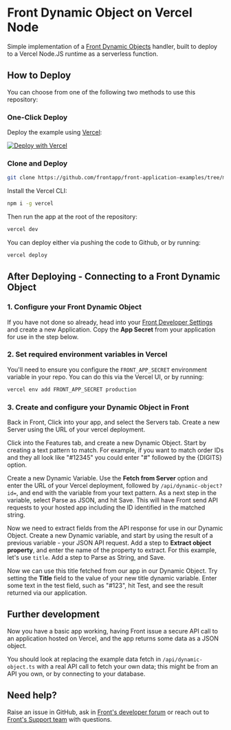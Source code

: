 # Front Dynamic Object on Vercel Node

Simple implementation of a [Front Dynamic Objects](https://help.front.com/en/articles/2002) handler, built to deploy to a Vercel Node.JS runtime as a serverless function.

## How to Deploy

You can choose from one of the following two methods to use this repository:

### One-Click Deploy

Deploy the example using [Vercel](https://vercel.com?utm_source=front.com):

[![Deploy with Vercel](https://vercel.com/button)](https://vercel.com/new/git/external?repository-url=https://github.com/frontapp/front-application-examples/tree/main/dynamic-objects/vercel-node&project-name=front-dynamic-object&repository-name=front-dynamic-object)

### Clone and Deploy

```bash
git clone https://github.com/frontapp/front-application-examples/tree/main/dynamic-objects/vercel-node.git
```

Install the Vercel CLI:

```bash
npm i -g vercel
```

Then run the app at the root of the repository:

```bash
vercel dev
```

You can deploy either via pushing the code to Github, or by running:

```bash
vercel deploy
```

## After Deploying - Connecting to a Front Dynamic Object

### 1. Configure your Front Dynamic Object

If you have not done so already, head into your [Front Developer Settings](https://app.frontapp.com/settings/developers) and create a new Application. Copy the **App Secret** from your application for use in the step below.

### 2. Set required environment variables in Vercel

You'll need to ensure you configure the `FRONT_APP_SECRET` environment variable in your repo. You can do this via the Vercel UI, or by running:

```bash
vercel env add FRONT_APP_SECRET production
```

### 3. Create and configure your Dynamic Object in Front

Back in Front, Click into your app, and select the Servers tab. Create a new Server using the URL of your vercel deployment.

Click into the Features tab, and create a new Dynamic Object. Start by creating a text pattern to match. For example, if you want to match order IDs and they all look like "#12345" you could enter "#" followed by the {DIGITS} option.

Create a new Dynamic Variable. Use the **Fetch from Server** option and enter the URL of your Vercel deployment, followed by `/api/dynamic-object?id=`, and end with the variable from your text pattern. As a next step in the variable, select Parse as JSON, and hit Save.
This will have Front send API requests to your hosted app including the ID identified in the matched string.

Now we need to extract fields from the API response for use in our Dynamic Object. Create a new Dynamic variable, and start by using the result of a previous variable - your JSON API request. Add a step to **Extract object property**, and enter the name of the property to extract. For this example, let's use `title`. Add a step to Parse as String, and Save.

Now we can use this title fetched from our app in our Dynamic Object. Try setting the **Title** field to the value of your new title dynamic variable. Enter some text in the test field, such as "#123", hit Test, and see the result returned via our application.

## Further development

Now you have a basic app working, having Front issue a secure API call to an application hosted on Vercel, and the app returns some data as a JSON object.

You should look at replacing the example data fetch in `/api/dynamic-object.ts` with a real API call to fetch your own data; this might be from an API you own, or by connecting to your database.

## Need help?

Raise an issue in GitHub, ask in [Front's developer forum](https://community.front.com/developer-q-a-37) or reach out to [Front's Support team](https://help.front.com/en/contact-us) with questions.

